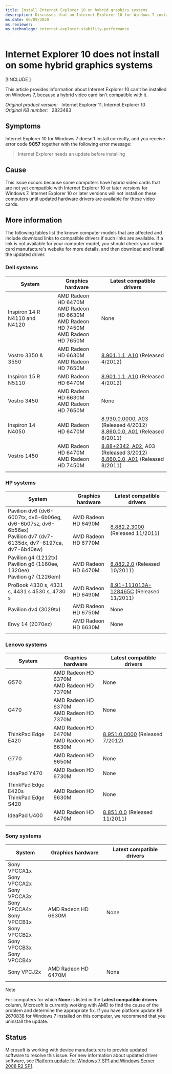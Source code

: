 ```yaml
---
title: Install Internet Explorer 10 on hybrid graphics systems
description: Discusses that an Internet Explorer 10 for Windows 7 installation fails because of an incompatible driver for a hybrid video card, and you receive an error message.
ms.date: 06/09/2020
ms.reviewer: 
ms.technology: internet-explorer-stability-performance
---
```

# Internet Explorer 10 does not install on some hybrid graphics systems

[!INCLUDE [](../../../includes/browsers-important.md)]

This article provides information about Internet Explorer 10 can't be installed on Windows 7, because a hybrid video card isn't compatible with it.

_Original product version:_ &nbsp; Internet Explorer 11, Internet Explorer 10  
_Original KB number:_ &nbsp; 2823483

## Symptoms

Internet Explorer 10 for Windows 7 doesn't install correctly, and you receive error code **9C57** together with the following error message:

> Internet Explorer needs an update before installing

## Cause

This issue occurs because some computers have hybrid video cards that are not yet compatible with Internet Explorer 10 or later versions for Windows 7. Internet Explorer 10 or later versions will not install on these computers until updated hardware drivers are available for these video cards.

## More information

The following tables list the known computer models that are affected and include download links to compatible drivers if such links are available. If a link is not available for your computer model, you should check your video card manufacture's website for more details, and then download and install the updated driver.

### Dell systems

|System|Graphics hardware|Latest compatible drivers|
|---|---|---|
|Inspiron 14 R N4110 and N4120|AMD Radeon HD 6470M<br/>AMD Radeon HD 6630M<br/>AMD Radeon HD 7450M<br/>AMD Radeon HD 7650M|None|
|Vostro 3350 & 3550|AMD Radeon HD 6630M<br/>AMD Radeon HD 7650M| [8.901.1.1, A10](http://www.dell.com/support/drivers/us/en/19/driverdetails?driverid=g22hg) (Released 4/2012)|
|Inspiron 15 R N5110|AMD Radeon HD 6470M| [8.901.1.1, A10](http://www.dell.com/support/drivers/us/en/19/driverdetails?driverid=g22hg) (Released 4/2012)|
|Vostro 3450|AMD Radeon HD 6630M<br/>AMD Radeon HD 7650M|None|
|Inspiron 14 N4050|AMD Radeon HD 6470M| [8.930.0.0000, A03](http://www.dell.com/support/drivers/us/en/19/driverdetails?driverid=kk4kw) (Released 4/2012)<br/> [8.860.0.0, A01](http://www.dell.com/support/drivers/us/en/19/driverdetails?driverid=cfj09) (Released 8/2011)|
|Vostro 1450|AMD Radeon HD 6470M<br/>AMD Radeon HD 7450M| [8.88+2342, A02](http://www.dell.com/support/drivers/us/en/19/driverdetails?driverid=2m9xt), A03 (Released 3/2012)<br/> [8.860.0.0, A01](http://www.dell.com/support/drivers/us/en/19/driverdetails?driverid=cfj09) (Released 8/2011)|
||||

### HP systems

|System|Graphics hardware|Latest compatible drivers|
|---|---|---|
|Pavilion dv6 (dv6-6007tx, dv6-6b06eg, dv6-6b07sz, dv6-6b56ex)<br/>Pavilion dv7 (dv7-6135dx, dv7-6197ca, dv7-6b40ew)|AMD Radeon HD 6490M<br/><br/>AMD Radeon HD 6770M| [8.882.2.3000](https://h30434.www3.hp.com/t5/Notebooks-Archive-Read-Only/Problems-with-new-AMD-drivers-8-882-2-3000-for-HP-Pavilion/td-p/1073181) (Released 11/2011)|
|Pavilion g4 (1212tx)<br/>Pavilion g6 (1160ee, 1320ee)<br/>Pavilion g7 (1226em)|AMD Radeon HD 6470M| [8.882.2.0](https://drivers.softpedia.com/get/GRAPHICS-BOARD/AMD/HP-2000-211HE-AMD-HD-Graphics-Driver-888220-for-Windows-7.shtml) (Released 10/2011)|
|ProBook 4330 s, 4331 s, 4431 s 4530 s, 4730 s|AMD Radeon HD 6490M| [8.91-111013A-128465C](https://ftp.hp.com/pub/softpaq/sp55001-55500/sp55304.exe) (Released 11/2011)|
|Pavilion dv4 (3029tx)|AMD Radeon HD 6750M|None|
|Envy 14 (2070ez)|AMD Radeon HD 6630M|None|
||||

### Lenovo systems

|System|Graphics hardware|Latest compatible drivers|
|---|---|---|
|G570|AMD Radeon HD 6370M<br/>AMD Radeon HD 7370M|None|
|G470|AMD Radeon HD 6370M<br/>AMD Radeon HD 7370M|None|
|ThinkPad Edge E420|AMD Radeon HD 6470M<br/>AMD Radeon HD 6630M| [8.951.0.0000](https://support.lenovo.com/us/en/downloads/ds014099) (Released 7/2012)|
|G770|AMD Radeon HD 6650M|None|
|IdeaPad Y470|AMD Radeon HD 6730M|None|
|ThinkPad Edge E420s<br/>ThinkPad Edge S420|AMD Radeon HD 6630M|None|
|IdeaPad U400|AMD Radeon HD 6470M| [8.851.0.0](https://download.lenovo.com/UserFiles/Driver/en/Downloads%20and%20Drivers/U400/Win7%20Update/IN1VDO77WW5.exe) (Released 11/2011)|
||||

### Sony systems

|System|Graphics hardware|Latest compatible drivers|
|---|---|---|
|Sony VPCCA1x<br/>Sony VPCCA2x<br/>Sony VPCCA3x<br/>Sony VPCCA4x<br/>Sony VPCCB1x<br/>Sony VPCCB2x<br/>Sony VPCCB3x<br/>Sony VPCCB4x|AMD Radeon HD 6630M|None|
|Sony VPCJ2x|AMD Radeon HD 6470M|None|
||||

> [!NOTE]
> For computers for which **None** is listed in the **Latest compatible drivers** column, Microsoft is currently working with AMD to find the cause of the problem and determine the appropriate fix. If you have platform update KB 2670838 for Windows 7 installed on this computer, we recommend that you uninstall the update.

## Status

Microsoft is working with device manufacturers to provide updated software to resolve this issue. For new information about updated driver software, see [Platform update for Windows 7 SP1 and Windows Server 2008 R2 SP1](https://support.microsoft.com/help/2670838).
